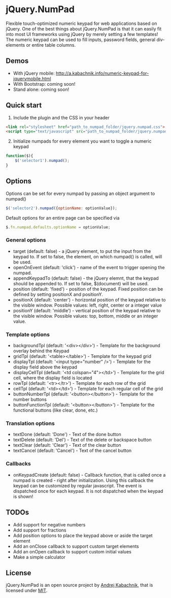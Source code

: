 # jQuery.NumPad
Flexible touch-optimized numeric keypad for web applications based on jQuery. One of the best things about jQuery.NumPad is that it can easily fit into most UI frameworks using jQuery by merely setting a few templates! The numeric keypad can be used to fill inputs, password fields, general div-elements or entire table columns.

## Demos
- With jQuery mobile: http://a.kabachnik.info/numeric-keypad-for-jquerymobile.html
- With Bootstrap: coming soon!
- Stand alone: coming soon!

## Quick start

1) Include the plugin and the CSS in your header

```html
<link rel="stylesheet" href="path_to_numpad_folder/jquery.numpad.css">
<script type="text/javascript" src="path_to_numpad_folder/jquery.numpad.js"></script>
```

2) Initialize numpads for every element you want to toggle a numeric keypad

```javascript
function($){
	$('selector1').numpad();
}
```

## Options
Options can be set for every numpad by passing an object argument to numpad()
```javascript
$('selector2').numpad({optionName: optionValue});
```

Default options for an entire page can be specified via
```javascript
$.fn.numpad.defaults.optionName = optionValue;
```  
### General options
- target (default: false) - a jQuery element, to put the input from the keypad to. If set to false, the element, on which numpad() is called, will be used.
- openOnEvent (default: 'click') - name of the event to trigger opening the numpad.
- appendKeypadTo (default: false) - the jQuery elemnt, that the keypad should be appended to. If set to false, $(document) will be used.
- position (default: 'fixed') - position of the keypad. Fixed position can be defined by setting positionX and positionY.
- positionX (default: 'center') - horizontal position of the keypad relative to the visible window. Possible values: left, right, center or a integer value
- positionY (default: 'middle') - vertical position of the keypad relative to the visible window. Possible values: top, bottom, middle or an integer value.

### Template options
- backgroundTpl (default: '&lt;div&gt;&lt;/div&gt;') - Template for the background overlay behind the Keypad
- gridTpl (default: '&lt;table&gt;&lt;/table&gt;') - Template for the keypad grid
- displayTpl (default: '&lt;input type="number" /&gt;') - Template for the display field above the keypad
- displayCellTpl (default: '&lt;td colspan="4"&gt;&lt;/td&gt;') - Template for the grid cell, where the display field is located
- rowTpl (default: '&lt;tr&gt;&lt;/tr&gt;') - Template for each row of the grid
- cellTpl (default: '&lt;td&gt;&lt;/td&gt;') - Template for each regular cell of the grid
- buttonNumberTpl (default: '&lt;button&gt;&lt;/button&gt;') - Template for the number buttons
- buttonFunctionTpl (default: '&lt;button&gt;&lt;/button&gt;') - Template for the functional buttons (like clear, done, etc.)

### Translation options
- textDone (default: 'Done') - Text of the done button
- textDelete (default: 'Del') - Text of the delete or backspace button
- textClear (default: 'Clear') - Text of the clear button
- textCancel (default: 'Cancel') - Text of the cancel button

### Callbacks
- onKeypadCreate (default: false) - Callback function, that is called once a numpad is created - right after initialization. Using this callback the keypad can be customized by regular javascript. The event is dispatched once for each keypad. It is not dispatched when the keypad is shown!

## TODOs
- Add support for negative numbers
- Add support for fractions
- Add position options to place the keypad above or aside the target element
- Add an onClose callback to support custom target elements
- Add an onOpen callback to support custom initial values
- Make a simple calculator

## License
jQuery.NumPad is an open source project by [Andrej Kabachnik](http://a.kabachnik.info), that is licensed under [MIT](http://opensource.org/licenses/MIT).